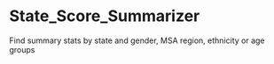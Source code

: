 # State_Score_Summarizer
Find summary stats by state and gender, MSA region, ethnicity or age groups
